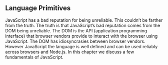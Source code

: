 ## Language Primitives

JavaScript has a bad reputation for being unreliable. This couldn’t be farther from the truth. The truth is that JavaScript’s bad reputation comes from the DOM being unreliable. The DOM is the API (application programming interface) that browser vendors provide to interact with the browser using JavaScript. The DOM has idiosyncrasies between browser vendors. However JavaScript the language is well defined and can be used reliably across browsers and Node.js. In this chapter we discuss a few fundamentals of JavaScript.
